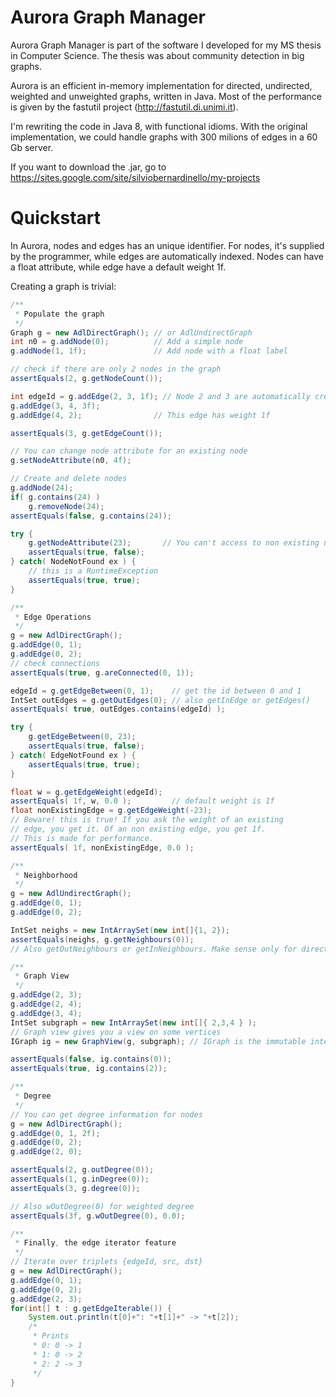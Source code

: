 Aurora Graph Manager
==================

Aurora Graph Manager is part of the software I developed for my MS thesis in Computer Science.
The thesis was about community detection in big graphs.

Aurora is an efficient in-memory implementation for directed, undirected, weighted and unweighted graphs, written in Java.
Most of the performance is given by the fastutil project (http://fastutil.di.unimi.it).

I'm rewriting the code in Java 8, with functional idioms. With the original implementation, we could handle
graphs with 300 milions of edges in a 60 Gb server.

If you want to download the .jar, go to 
https://sites.google.com/site/silviobernardinello/my-projects

Quickstart
==================

In Aurora, nodes and edges has an unique identifier. For nodes, it's supplied by the programmer, while edges are
automatically indexed. Nodes can have a float attribute, while edge have a default weight 1f.

Creating a graph is trivial:

```java
/**
 * Populate the graph
 */
Graph g = new AdlDirectGraph();	// or AdlUndirectGraph
int n0 = g.addNode(0);          // Add a simple node
g.addNode(1, 1f);               // Add node with a float label

// check if there are only 2 nodes in the graph
assertEquals(2, g.getNodeCount());

int edgeId = g.addEdge(2, 3, 1f); // Node 2 and 3 are automatically created
g.addEdge(3, 4, 3f);  
g.addEdge(4, 2);                // This edge has weight 1f

assertEquals(3, g.getEdgeCount());

// You can change node attribute for an existing node
g.setNodeAttribute(n0, 4f);

// Create and delete nodes
g.addNode(24);
if( g.contains(24) )
	g.removeNode(24);
assertEquals(false, g.contains(24));

try {
	g.getNodeAttribute(23);       // You can't access to non existing nodes
	assertEquals(true, false);
} catch( NodeNotFound ex ) {
	// this is a RuntimeException
	assertEquals(true, true);
}

/**
 * Edge Operations
 */
g = new AdlDirectGraph();
g.addEdge(0, 1);
g.addEdge(0, 2);
// check connections
assertEquals(true, g.areConnected(0, 1));

edgeId = g.getEdgeBetween(0, 1);	// get the id between 0 and 1
IntSet outEdges = g.getOutEdges(0);	// also getInEdge or getEdges()
assertEquals( true, outEdges.contains(edgeId) );

try {
	g.getEdgeBetween(0, 23);
	assertEquals(true, false);
} catch( EdgeNotFound ex ) {
	assertEquals(true, true);
}

float w = g.getEdgeWeight(edgeId);
assertEquals( 1f, w, 0.0 );			// default weight is 1f
float nonExistingEdge = g.getEdgeWeight(-23);
// Beware! this is true! If you ask the weight of an existing
// edge, you get it. Of an non existing edge, you get 1f. 
// This is made for performance.
assertEquals( 1f, nonExistingEdge, 0.0 );

/**
 * Neighborhood
 */
g = new AdlUndirectGraph();
g.addEdge(0, 1);
g.addEdge(0, 2);

IntSet neighs = new IntArraySet(new int[]{1, 2});
assertEquals(neighs, g.getNeighbours(0));
// Also getOutNeighbours or getInNeighbours. Make sense only for directed graph

/**
 * Graph View
 */
g.addEdge(2, 3);
g.addEdge(2, 4);
g.addEdge(3, 4);
IntSet subgraph = new IntArraySet(new int[]{ 2,3,4 } );
// Graph view gives you a view on some vertices
IGraph ig = new GraphView(g, subgraph);	// IGraph is the immutable interface for Graph

assertEquals(false, ig.contains(0));
assertEquals(true, ig.contains(2));

/**
 * Degree
 */
// You can get degree information for nodes
g = new AdlDirectGraph();
g.addEdge(0, 1, 2f);
g.addEdge(0, 2);
g.addEdge(2, 0);

assertEquals(2, g.outDegree(0));
assertEquals(1, g.inDegree(0));
assertEquals(3, g.degree(0));

// Also wOutDegree(0) for weighted degree
assertEquals(3f, g.wOutDegree(0), 0.0);

/**
 * Finally, the edge iterator feature
 */
// Iterate over triplets {edgeId, src, dst}
g = new AdlDirectGraph();
g.addEdge(0, 1);
g.addEdge(0, 2);
g.addEdge(2, 3);
for(int[] t : g.getEdgeIterable()) {
	System.out.println(t[0]+": "+t[1]+" -> "+t[2]);
	/*
	 * Prints
	 * 0: 0 -> 1
	 * 1: 0 -> 2
	 * 2: 2 -> 3
	 */
}
```
